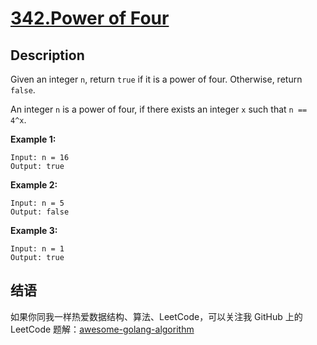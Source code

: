 # [342.Power of Four][title]

## Description
Given an integer `n`, return `true` if it is a power of four. Otherwise, return `false`.

An integer `n` is a power of four, if there exists an integer `x` such that `n == 4^x`.

**Example 1:**

```
Input: n = 16
Output: true
```

**Example 2:**

```
Input: n = 5
Output: false
```

**Example 3:**

```
Input: n = 1
Output: true
```

## 结语

如果你同我一样热爱数据结构、算法、LeetCode，可以关注我 GitHub 上的 LeetCode 题解：[awesome-golang-algorithm][me]

[title]: https://leetcode.com/problems/power-of-four/
[me]: https://github.com/kylesliu/awesome-golang-algorithm
